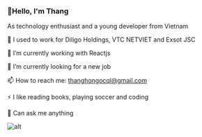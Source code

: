 ### 👋Hello, I'm Thang 

As technology enthusiast and a young developer from Vietnam


📅 I used to work for Diligo Holdings, VTC NETVIET and Exsot JSC

🌱 I’m currently working with Reactjs

🔭 I’m currently looking for a new job

📫 How to reach me: thanghongocql@gmail.com

⚡ I like reading books, playing soccer and coding

💬 Can ask me anything

![alt]([[[http://~](https://drive.google.com/file/d/1uupnjuB3ekw8ckCQ64Up6rd23pXetbMH/view)](https://drive.google.com/file/d/1uupnjuB3ekw8ckCQ64Up6rd23pXetbMH/view?usp=sharing)](https://drive.google.com/file/d/1uupnjuB3ekw8ckCQ64Up6rd23pXetbMH/view))
